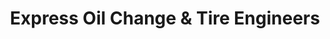 ---
title: "Express Oil Change & Tire Engineers"
url: /oviedo/express-oil-change-und-tire-engineers/
shop: Reifen
---